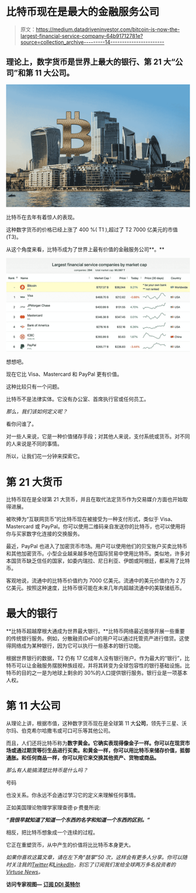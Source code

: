 # 比特币现在是最大的金融服务公司

> 原文：<https://medium.datadriveninvestor.com/bitcoin-is-now-the-largest-financial-service-company-64b91712781e?source=collection_archive---------14----------------------->

## 理论上，数字货币是世界上最大的银行、第 21 大“公司”和第 11 大公司。

![](img/7c128ec3557ef67632ed52b824150f37.png)

比特币在去年有着惊人的表现。

这种数字货币的价格已经上涨了 400 %( T1 ),超过了 T2 7000 亿美元的市值(T3)。

从这个角度来看，比特币成为了世界上最有价值的金融服务公司**。**

![](img/90a49d69d6311405c803da3d798878ae.png)

想想吧。

现在它比 Visa、Mastercard 和 PayPal 更有价值。

这种比较只有一个问题。

比特币不是法律实体。它没有办公室、首席执行官或任何员工。

*那么，我们该如何定义呢？*

看你问谁了。

对一些人来说，它是一种价值储存手段；对其他人来说，支付系统或货币。对不同的人来说是不同的事情。

所以，让我们花一分钟来探索它。

# 第 21 大货币

比特币现在是全球第 21 大货币，并且在取代法定货币作为交易媒介方面也开始取得进展。

被吹捧为“互联网货币”的比特币现在被接受为一种支付形式，类似于 Visa、Mastercard 或 PayPal。你可以使用二维码亲自发送你的比特币，也可以使用将你与买家数字化连接的交换服务。

最近，PayPal 也进入了加密货币市场。用户可以使用他们的贝宝账户买卖比特币和其他加密货币。小型企业越来越多地在国际贸易中使用比特币。类似地，许多对本国货币缺乏信任的国家，如委内瑞拉、尼日利亚、伊朗或阿根廷，都采用了比特币。

客观地说，流通中的比特币价值约为 7000 亿美元。流通中的美元价值约为 2 万亿美元。按照这种速度，比特币很可能在未来几年内超越流通中的美联储纸币。

# 最大的银行

**比特币超越摩根大通成为世界最大银行。**比特币网络最近能够开展一些重要的传统银行服务。例如，分散融资(DeFi)的用户可以通过托管资产进行借贷。这使得网络成为某种银行，因为它可以执行一些基本的银行功能。

根据世界银行的数据，T2 仍有 17 亿成年人没有银行账户。作为最大的“银行”，比特币可以让金融服务摆脱种族歧视，并将其转变为全球包容性的银行基础设施。比特币的目的之一是为地球上剩余的 30%的人口提供银行服务。银行业是一项基本人权。

# 第 11 大公司

从理论上讲，根据市值，这种数字货币现在是全球第 11 大**公司**，领先于三星、沃尔玛、伯克希尔哈撒韦或可口可乐等其他公司。

而且，人们还将比特币称为**数字黄金。它确实表现得像金子一样。你可以在现货市场或通过期货等衍生品进行买卖。和黄金一样，你可以用比特币来储存价值，抵御通胀。和任何商品一样，你可以用它来交换其他资产、货物或商品。**

*那么有人能搞清楚比特币是什么吗？*

号码

也没关系。你永远不会通过学习它的定义来理解任何事情。

正如美国理论物理学家理查德·p·费曼所说:

***“我很早就知道了知道一个东西的名字和知道一个东西的区别。”***

相反，把比特币想象成一个连续的过程。

它正在重塑货币，从中产生的价值将比比特币本身更大。

*如果你喜欢这篇文章，请在左下角“鼓掌”50 次，这样会有更多人分享。你可以随时关注我的*[*Twitter*](https://twitter.com/RasVasilisin)*和*[*LinkedIn*](https://www.linkedin.com/in/rastislav-ras-vasilisin-11bb5819/)*，别忘了订阅我们发给全球两万多名投资者的*[*Virtuse News*](https://www.virtuse.com/)*。*

**访问专家视图—** [**订阅 DDI 英特尔**](https://datadriveninvestor.com/ddi-intel)